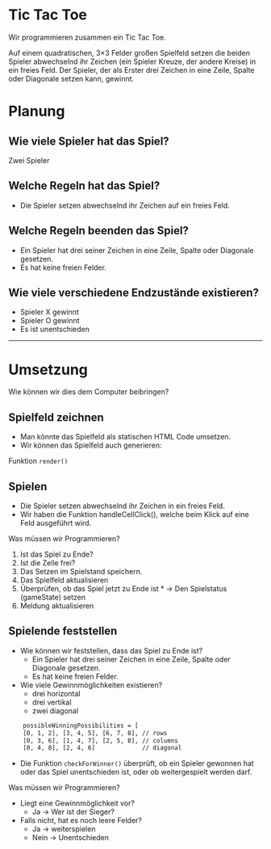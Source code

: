 # Tic Tac Toe

Wir programmieren zusammen ein Tic Tac Toe.

Auf einem quadratischen, 3×3 Felder großen Spielfeld setzen die beiden Spieler abwechselnd ihr Zeichen (ein Spieler Kreuze, der andere Kreise) in ein freies Feld. Der Spieler, der als Erster drei Zeichen in eine Zeile, Spalte oder Diagonale setzen kann, gewinnt.

# Planung

## Wie viele Spieler hat das Spiel?
Zwei Spieler

## Welche Regeln hat das Spiel?
* Die Spieler setzen abwechselnd ihr Zeichen auf ein freies Feld.

## Welche Regeln beenden das Spiel?
* Ein Spieler hat drei seiner Zeichen in eine Zeile, Spalte oder Diagonale gesetzen.
* Es hat keine freien Felder.

## Wie viele verschiedene Endzustände existieren?
* Spieler X gewinnt
* Spieler O gewinnt
* Es ist unentschieden

---

# Umsetzung
Wie können wir dies dem Computer beibringen?

## Spielfeld zeichnen
* Man könnte das Spielfeld als statischen HTML Code umsetzen.
* Wir können das Spielfeld auch generieren:
 
Funktion `render()`

## Spielen
* Die Spieler setzen abwechselnd ihr Zeichen in ein freies Feld.
* Wir haben die Funktion handleCellClick(), welche beim Klick auf eine Feld ausgeführt wird. 

Was müssen wir Programmieren?

  1. Ist das Spiel zu Ende?
  2. Ist die Zelle frei?
  3. Das Setzen im Spielstand speichern.
  4. Das Spielfeld aktualisieren
  5. Überprüfen, ob das Spiel jetzt zu Ende ist
    * → Den Spielstatus (gameState) setzen
  6. Meldung aktualisieren

## Spielende feststellen

* Wie können wir feststellen, dass das Spiel zu Ende ist?
  * Ein Spieler hat drei seiner Zeichen in eine Zeile, Spalte oder Diagonale gesetzen.
  * Es hat keine freien Felder.
* Wie viele Gewinnmöglichkeiten existieren?
  * drei horizontal
  * drei vertikal
  * zwei diagonal

```bash
    possibleWinningPossibilities = [
    [0, 1, 2], [3, 4, 5], [6, 7, 8], // rows
    [0, 3, 6], [1, 4, 7], [2, 5, 8], // columns
    [0, 4, 8], [2, 4, 6]             // diagonal
```

* Die Funktion `checkForWinner()` überprüft, ob ein Spieler gewonnen hat oder das Spiel unentschieden ist, oder ob weitergespielt werden darf.

Was müssen wir Programmieren?
* Liegt eine Gewinnmöglichkeit vor?
  * Ja → Wer ist der Sieger?
* Falls nicht, hat es noch leere Felder?
  * Ja → weiterspielen
  * Nein → Unentschieden

